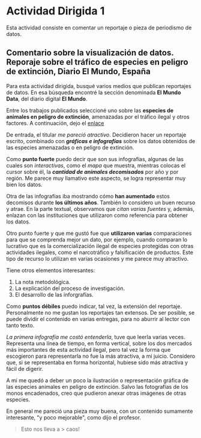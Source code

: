 # Actividad Dirigida 1

Esta actividad consiste en comentar un reportaje o pieza de periodismo de datos.

## Comentario sobre la visualización de datos. Reporaje sobre el tráfico de especies en peligro de extinción, Diario El Mundo, España

Para esta actividad dirigida, busqué varios medios que publican reportajes de datos. En esa búsqueda encontré la sección denominada __El Mundo Data__, del diario digital __El Mundo__. 

Entre los trabajos publicados seleccioné uno sobre las __especies de animales en peligro de extinción__, amenazadas por el tráfico ilegal y otros factores. A continuación, dejo el [enlace](https://www.elmundo.es/ciencia-y-salud/medio-ambiente/2021/12/30/61bcd569fc6c83a2308b459a.html)

De entrada, el titular *me pareció atractivo*. Decidieron hacer un reportaje escrito, combinado con ***gráficas e infografías*** sobre los datos obtenidos de las especies amenazadas o en peligro de extinción. 

Como __punto fuerte__ puedo decir que son sus infografías, algunas de las cuales son *interactivas*, como el *mapa* que muestra, mientras colocas el cursor sobre él, la ***cantidad de animales decomisados*** por año y por región. Me parece muy llamativo este aspecto, se logra representar muy bien los datos. 

Otra de las infografías iba mostrando cómo __han aumentado__ estos decomisos durante __los últimos años__. También lo considero un buen recurso y atrae. En la parte textual, observamos que *citan varias fuentes* y, además, enlazan con las instituciones que utilizaron como referencia para obtener los datos. 

Otro punto fuerte y que me gustó fue que __utilizaron varias__ comparaciones para que se comprenda mejor un dato, por ejemplo, cuando comparan lo lucrativo que es la comercialización ilegal de especies protegidas con otras actividades ilegales, como el narcotráfico y falsificación de productos. Este tipo de recurso lo utilizan en varias ocasiones y me parece muy atractivo. 

Tiene otros elementos interesantes:
1. La nota metodológica.
2.  La explicación del proceso de investigación.
3.  El desarrollo de las inforgrafías.

Como __puntos débiles__ puedo indicar, tal vez, la extensión del reportaje. Personalmente no me gustan los reportajes tan extensos. De ser posible, se puede dividir el contenido en varias entregas, para no aburrir al lector con tanto texto.

*La primera infografía me costó entenderla*, tuve que leerla varias veces. Representa una línea de tiempo, en forma vertical, sobre los dos mercados más importantes de esta actividad ilegal, pero tal vez la forma que escogieron para representarla no fue la más atractiva, a mi juicio. Considero que, si se representaba en forma horizontal, hubiese sido más atractiva y fácil de digerir.

A mi me quedó a deber un poco la ilustración o representación gráfica de las especies animales en peligro de extinción. Salvo las fotografías de los monos encadenados, creo que pudieron anexar otras imágenes de otras especies.

En general me pareció una pieza muy buena, con un contenido sumamente interesante, "y poco mejorable", como dijo el profesor.

> Esto nos lleva a > caos!
